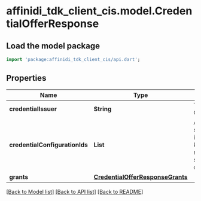 # affinidi_tdk_client_cis.model.CredentialOfferResponse

## Load the model package

```dart
import 'package:affinidi_tdk_client_cis/api.dart';
```

## Properties

| Name                           | Type                                                                  | Description                                                                                                          | Notes                 |
| ------------------------------ | --------------------------------------------------------------------- | -------------------------------------------------------------------------------------------------------------------- | --------------------- |
| **credentialIssuer**           | **String**                                                            | The URL of the Credential Issuer                                                                                     |
| **credentialConfigurationIds** | **List<String>**                                                      | Array of unique strings that each identify one of the keys in the name/value pairs stored in the credentialSupported | [default to const []] |
| **grants**                     | [**CredentialOfferResponseGrants**](CredentialOfferResponseGrants.md) |                                                                                                                      |

[[Back to Model list]](../README.md#documentation-for-models) [[Back to API list]](../README.md#documentation-for-api-endpoints) [[Back to README]](../README.md)
